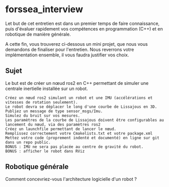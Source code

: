 # forssea_interview
Let but de cet entretien est dans un premier temps de faire connaissance, puis d'évaluer rapidement vos compétences en programmation (C++) et en robotique de manière générale.



A cette fin, vous trouverez ci-dessous un mini projet, que nous vous demandons de finaliser pour l'entretien. Nous reverrons votre implémentation ensemble, il vous faudra justifier vos choix.

## Sujet
Le but est de créer un nœud ros2 en C++ permettant de simuler une centrale inertielle installée sur un robot.

    Créez un nœud ros2 simulant un robot et une IMU (accélérations et vitesses de rotation seulement).
    Le robot devra se déplacer le long d'une courbe de Lissajous en 3D.
    Publiez un message de type sensor_msgs/Imu.
    Simulez du bruit sur vos mesures.
    Les paramètres de la courbe de Lissajous doivent être configurables au lancement du nœud, via des paramètres ros2
    Créez un launchfile permettant de lancer le nœud.
    Remplissez correctement votre Cmakelists.txt et votre package.xml
    Mettez votre code (proprement indenté et documenté) en ligne sur git dans un repo public.
    BONUS : IMU ne sera pas placée au centre de gravité du robot.
    BONUS : afficher le robot dans RViz

## Robotique générale
Comment concevriez-vous l'architecture logicielle d'un robot ? 
